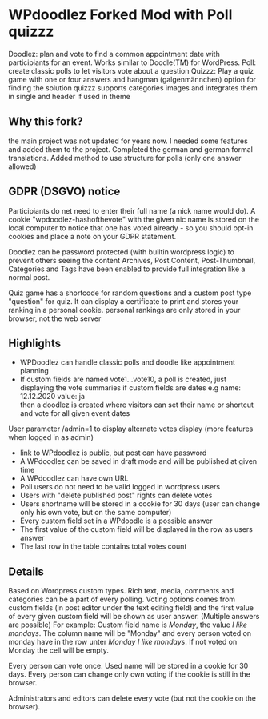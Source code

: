 # WPdoodlez Forked Mod with Poll quizzz
Doodlez: plan and vote to find a common appointment date with participiants for an event. Works similar to Doodle(TM) for WordPress.
Poll: create classic polls to let visitors vote about a question
Quizzz: Play a quiz game with one or four answers and hangman (galgenmännchen) option for finding the solution
quizzz supports categories images and integrates them in single and header if used in theme

## Why this fork?
the main project was not updated for years now. I needed some features and added them to the project.
Completed the german and german formal translations. Added method to use structure for polls (only one answer allowed)

## GDPR (DSGVO) notice
Participiants do net need to enter their full name (a nick name would do).
A cookie "wpdoodlez-hashofthevote" with the given nic name is stored on the local computer to
notice that one has voted already - so you should opt-in cookies and place a note on your GDPR statement.

Doodlez can be password protected (with builtin wordpress logic) to prevent others seeing the content
Archives, Post Content, Post-Thumbnail, Categories and Tags have been enabled to provide full integration like a normal post.

Quiz game has a shortcode for random questions and a custom post type "question" for quiz. It can display a certificate to print
and stores your ranking in a personal cookie. personal rankings are only stored in your browser, not the web server

## Highlights
* WPDoodlez can handle classic polls and doodle like appointment planning
* If custom fields are named vote1...vote10, a poll is created, just displaying the vote summaries
if custom fields are dates e.g  name: 12.12.2020    value: ja<br>
then a doodlez is created where visitors can set their name or shortcut and vote for all given event dates

User parameter /admin=1 to display alternate votes display (more features when logged in as admin)

* link to WPdoodlez is public, but post can have password
* A WPdoodlez can be saved in draft mode and will be published at given time
* A WPdoodlez can have own URL
* Poll users do not need to be valid logged in wordpress users
* Users with "delete published post" rights can delete votes
* Users shortname will be stored in a cookie for 30 days (user can change only his own vote, but on the same computer)
* Every custom field set in a WPdoodle is a possible answer
* The first value of the custom field will be displayed in the row as users answer
* The last row in the table contains total votes count


## Details
Based on Wordpress custom types. Rich text, media, comments and categories can 
be a part of every polling. Voting options comes from custom fields (in post 
editor under the text editing field) and the first value of every given custom 
field will be shown as user answer. (Multiple answers are possible)
For example: Custom field name is *Monday*, the value *I like mondays*. The 
column name will be "Monday" and every person voted on monday have in the row
unter *Monday* *I like mondays*. If not voted on Monday the cell will be empty.

Every person can vote once. Used name will be stored in a cookie for 30 days. 
Every person can change only own voting if the cookie is still in the browser.

Administrators and editors can delete every vote (but not the cookie on the 
browser).
